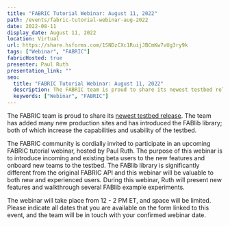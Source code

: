 ```yaml
---
title: "FABRIC Tutorial Webinar: August 11, 2022"
path: /events/fabric-tutorial-webinar-aug-2022
date: 2022-08-11
display_date: August 11, 2022
location: Virtual
url: https://share.hsforms.com/1SNDzCXc1RuijJBCmKw7vUg3ry9k
tags: ["Webinar", "FABRIC"]
fabricHosted: true
presenter: Paul Ruth
presentation_link: ""
seo:
  title: "FABRIC Tutorial Webinar: August 11, 2022"
  description: The FABRIC team is proud to share its newest testbed release.
  keywords: ["Webinar", "FABRIC"]
---
```


The FABRIC team is proud to share its [newest testbed release](https://learn.fabric-testbed.net/forums/topic/fabric-is-now-open-with-even-more-sites-and-features/). The team has added many new production sites and has introduced the FABlib library; both of which increase the capabilities and usability of the testbed.

The FABRIC community is cordially invited to participate in an upcoming FABRIC tutorial webinar, hosted by Paul Ruth. The purpose of this webinar is to introduce incoming and existing beta users to the new features and onboard new teams to the testbed. The FABlib library is significantly different from the original FABRIC API and this webinar will be valuable to both new and experienced users. During this webinar, Ruth will present new features and walkthrough several FABlib example experiments.

The webinar will take place from 12 - 2 PM ET, and space will be limited. Please indicate all dates that you are available on the form linked to this event, and the team will be in touch with your confirmed webinar date.
